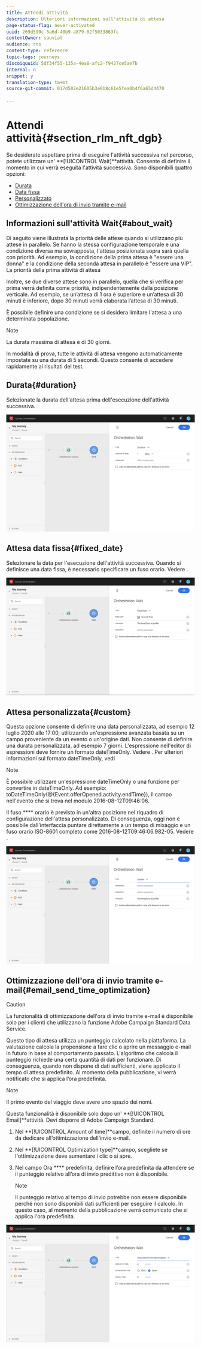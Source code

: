 ```yaml
---
title: Attendi attività
description: Ulteriori informazioni sull'attività di attesa
page-status-flag: never-activated
uuid: 269d590c-5a6d-40b9-a879-02f5033863fc
contentOwner: sauviat
audience: rns
content-type: reference
topic-tags: journeys
discoiquuid: 5df34f55-135a-4ea8-afc2-f9427ce5ae7b
internal: n
snippet: y
translation-type: tm+mt
source-git-commit: 017d502e21605b3e0b8c61e5fea0b4f6a65d4470

---
```



# Attendi attività{#section_rlm_nft_dgb}

Se desiderate aspettare prima di eseguire l&#39;attività successiva nel percorso, potete utilizzare un&#39; **[!UICONTROL Wait]**attività. Consente di definire il momento in cui verrà eseguita l&#39;attività successiva. Sono disponibili quattro opzioni:

* [Durata](#duration)
* [Data fissa](#fixed_date)
* [Personalizzato](#custom)
* [Ottimizzazione dell&#39;ora di invio tramite e-mail](#email_send_time_optimization)

## Informazioni sull&#39;attività Wait{#about_wait}

Di seguito viene illustrata la priorità delle attese quando si utilizzano più attese in parallelo. Se hanno la stessa configurazione temporale e una condizione diversa ma sovrapposta, l&#39;attesa posizionata sopra sarà quella con priorità. Ad esempio, la condizione della prima attesa è &quot;essere una donna&quot; e la condizione della seconda attesa in parallelo è &quot;essere una VIP&quot;. La priorità della prima attività di attesa

Inoltre, se due diverse attese sono in parallelo, quella che si verifica per prima verrà definita come priorità, indipendentemente dalla posizione verticale. Ad esempio, se un’attesa di 1 ora è superiore e un’attesa di 30 minuti è inferiore, dopo 30 minuti verrà elaborata l’attesa di 30 minuti.

È possibile definire una condizione se si desidera limitare l&#39;attesa a una determinata popolazione.

>[!NOTE]
>
>La durata massima di attesa è di 30 giorni.
>
>In modalità di prova, tutte le attività di attesa vengono automaticamente impostate su una durata di 5 secondi. Questo consente di accedere rapidamente ai risultati del test.

## Durata{#duration}

Selezionate la durata dell&#39;attesa prima dell&#39;esecuzione dell&#39;attività successiva.

![](../assets/journey55.png)

## Attesa data fissa{#fixed_date}

Selezionare la data per l&#39;esecuzione dell&#39;attività successiva. Quando si definisce una data fissa, è necessario specificare un fuso orario. Vedere [](../building-journeys/timezone-management.md).

![](../assets/journey56.png)

## Attesa personalizzata{#custom}

Questa opzione consente di definire una data personalizzata, ad esempio 12 luglio 2020 alle 17:00, utilizzando un&#39;espressione avanzata basata su un campo proveniente da un evento o un&#39;origine dati. Non consente di definire una durata personalizzata, ad esempio 7 giorni. L&#39;espressione nell&#39;editor di espressioni deve fornire un formato dateTimeOnly. Vedere [](../expression/expressionadvanced.md). Per ulteriori informazioni sul formato dateTimeOnly, vedi [](../expression/data-types.md)

>[!NOTE]
>
>È possibile utilizzare un&#39;espressione dateTimeOnly o una funzione per convertire in dateTimeOnly. Ad esempio: toDateTimeOnly(@{Event.offerOpened.activity.endTime}), il campo nell&#39;evento che si trova nel modulo 2016-08-12T09:46:06.
>
>Il fuso **** orario è previsto in un&#39;altra posizione nel riquadro di configurazione dell&#39;attesa personalizzato. Di conseguenza, oggi non è possibile dall&#39;interfaccia puntare direttamente a un tempo di mixaggio e un fuso orario ISO-8601 completo come 2016-08-12T09:46:06.982-05. Vedere [](../building-journeys/timezone-management.md).

![](../assets/journey57.png)

## Ottimizzazione dell&#39;ora di invio tramite e-mail{#email_send_time_optimization}

>[!CAUTION]
>
>La funzionalità di ottimizzazione dell&#39;ora di invio tramite e-mail è disponibile solo per i clienti che utilizzano la funzione Adobe Campaign Standard Data Service.

Questo tipo di attesa utilizza un punteggio calcolato nella piattaforma. La valutazione calcola la propensione a fare clic o aprire un messaggio e-mail in futuro in base al comportamento passato. L&#39;algoritmo che calcola il punteggio richiede una certa quantità di dati per funzionare. Di conseguenza, quando non dispone di dati sufficienti, viene applicato il tempo di attesa predefinito. Al momento della pubblicazione, vi verrà notificato che si applica l’ora predefinita.

>[!NOTE]
>
>Il primo evento del viaggio deve avere uno spazio dei nomi.
>
>Questa funzionalità è disponibile solo dopo un&#39; **[!UICONTROL Email]**attività. Devi disporre di Adobe Campaign Standard.

1. Nel **[!UICONTROL Amount of time]**campo, definite il numero di ore da dedicare all’ottimizzazione dell’invio e-mail.
1. Nel **[!UICONTROL Optimization type]**campo, scegliete se l&#39;ottimizzazione deve aumentare i clic o si apre.
1. Nel campo Ora **** predefinita, definire l’ora predefinita da attendere se il punteggio relativo all’ora di invio predittivo non è disponibile.

   >[!NOTE]
   >
   >Il punteggio relativo al tempo di invio potrebbe non essere disponibile perché non sono disponibili dati sufficienti per eseguire il calcolo. In questo caso, al momento della pubblicazione verrà comunicato che si applica l&#39;ora predefinita.

![](../assets/journey57bis.png)
